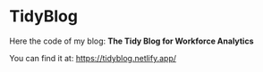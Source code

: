 # TidyBlog

Here the code of my blog: **The Tidy Blog for Workforce Analytics**

You can find it at: <https://tidyblog.netlify.app/>
